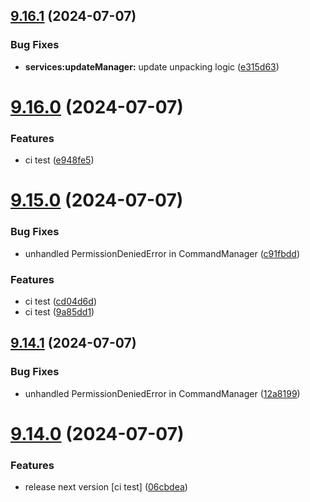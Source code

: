 ## [9.16.1](https://github.com/onesoft-sudo/sudobot/compare/v9.16.0...v9.16.1) (2024-07-07)


### Bug Fixes

* **services:updateManager:** update unpacking logic ([e315d63](https://github.com/onesoft-sudo/sudobot/commit/e315d63c440ea1e27766ab21dc74443a5661b865))



# [9.16.0](https://github.com/onesoft-sudo/sudobot/compare/v9.15.0...v9.16.0) (2024-07-07)


### Features

* ci test ([e948fe5](https://github.com/onesoft-sudo/sudobot/commit/e948fe548c53d88b4ad76f1e8f4b2898676c149d))



# [9.15.0](https://github.com/onesoft-sudo/sudobot/compare/v9.14.1...v9.15.0) (2024-07-07)


### Bug Fixes

* unhandled PermissionDeniedError in CommandManager ([c91fbdd](https://github.com/onesoft-sudo/sudobot/commit/c91fbdd89ca0f300a607b7f502652b757db7aeae))


### Features

* ci test ([cd04d6d](https://github.com/onesoft-sudo/sudobot/commit/cd04d6df3e3b3237bd7f7b66ed5599ad0c330029))
* ci test ([9a85dd1](https://github.com/onesoft-sudo/sudobot/commit/9a85dd1a44d9393af1d581a5405cf1823978e8b1))



## [9.14.1](https://github.com/onesoft-sudo/sudobot/compare/v9.14.0...v9.14.1) (2024-07-07)


### Bug Fixes

* unhandled PermissionDeniedError in CommandManager ([12a8199](https://github.com/onesoft-sudo/sudobot/commit/12a81995f9a41ebd5b8abcace558821f7296d4ba))



# [9.14.0](https://github.com/onesoft-sudo/sudobot/compare/v9.13.0...v9.14.0) (2024-07-07)


### Features

* release next version [ci test] ([06cbdea](https://github.com/onesoft-sudo/sudobot/commit/06cbdea14913381a9abe30601aefdeace2548fe9))



